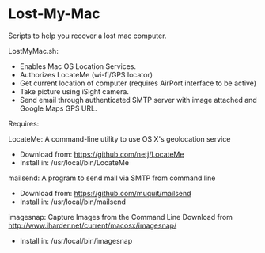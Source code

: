 # Lost-My-Mac
Scripts to help you recover a lost mac computer.

LostMyMac.sh:
- Enables Mac OS Location Services.
- Authorizes LocateMe (wi-fi/GPS locator)
- Get current location of computer (requires AirPort interface to be active)
- Take picture using iSight camera.
- Send email through authenticated SMTP server with image attached and Google Maps GPS URL.

Requires:

LocateMe:  A command-line utility to use OS X's geolocation service
- Download from: https://github.com/netj/LocateMe
- Install in: /usr/local/bin/LocateMe

mailsend: A program to send mail via SMTP from command line
- Download from: https://github.com/muquit/mailsend
- Install in: /usr/local/bin/mailsend

imagesnap: Capture Images from the Command Line
Download from http://www.iharder.net/current/macosx/imagesnap/
- Install in: /usr/local/bin/imagesnap
